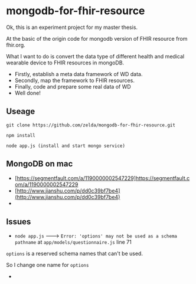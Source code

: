 # mongodb-for-fhir-resource

Ok, this is an experiment project for my master thesis.

At the basic of the origin code for mongodb version of FHIR resource from fhir.org.

What I want to do is convert the data type of different health and medical wearable device to FHIR resources in mongoDB.

- Firstly, establish a meta data framework of WD data.
- Secondly, map the framework to FHIR resources.
- Finally, code and prepare some real data of WD
- Well done!

## Useage

```
git clone https://github.com/zelda/mongodb-for-fhir-resource.git

npm install

node app.js (install and start mongo service)

```

## MongoDB on mac

- [https://segmentfault.com/a/1190000002547229]https://segmentfault.com/a/1190000002547229
- [http://www.jianshu.com/p/dd0c39bf7be4](http://www.jianshu.com/p/dd0c39bf7be4)
- 
## Issues

- `node app.js` ---> `Error: 'options' may not be used as a schema pathname` at `app/models/questionnaire.js` line 71 

`options` is a reserved schema names that can't be used.

So I change one name for `options`

- 
